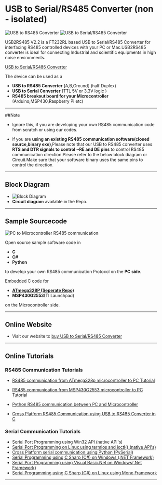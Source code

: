 # USB to Serial/RS485 Converter (non - isolated)

![USB to RS485 Converter](https://www.xanthium.in/sites/default/files/site-images/usb2rs485-v2-2-product-page/ft232-usb-rs485-converter-v2-2-610px.png)
![USB to Serial/RS485 Converter](https://www.xanthium.in/sites/default/files/site-images/usb2rs485-v2-2-product-page/ft232-usb-to-rs485-serial-converter-v2-2-630px.png)

USB2RS485 V2.2 is a FT232RL based USB to Serial/RS485 Converter for interfacing RS485 controlled devices with your PC or Mac.USB2RS485 converter is ideal for connecting Industrial and scientific equipments in high noise environments. 

 [USB to Serial/RS485 Converter](https://www.xanthium.in/ft232-based-usb-to-serial-rs485-converter-industrial-scientific-applications)

The device can be used as a 

  - **USB to RS485 Converter** [A,B,Ground] (half Duplex)
  - **USB to Serial Converter** (TTL 5V or 3.3V logic ) 
  - **RS485 breakout board for your Microcontroller** (Arduino,MSP430,Raspberry Pi etc)
----------------------------------------------------------------------------------------------------------------------------------------------------------------------------------

##Note

- Ignore this, if you are developing your own RS485 communication code from scratch or using our codes.

- If you are **using an existing RS485 communication software(closed source,binary exe)**,Please note that our USB to RS485 converter uses **RTS and DTR signals to control ~RE and DE pins** to control RS485 communication direction.Please refer to the below block diagram or Circuit.Make sure that your software binary uses the same pins to control the direction.


-----------------------------------------------------------------------------------------------------------------------------------------------------------------------------------

## Block Diagram

 - ![Block Diagram](https://www.xanthium.in/sites/default/files/site-images/usb2rs485-v2-2-product-page/ft232-usb-to-rs485-programming-mac-linux-win.jpg)
 - **Circuit diagram** available in the Repo.


-----------------------------------------------------------------------------------------------------------------------------------------------------------------------------------
## Sample Sourcecode

![PC to Microcontroller RS485 communication](https://www.xanthium.in/sites/default/files/site-images/atmega328p-rs485-pc-comm-tutorial/atmega328-pc-rs485-transmission.png)

Open source sample software code in 

- **C**
- **C#**
- **Python** 

to develop your own RS485 communication Protocol on the **PC side**.

Embedded C code for

 - **[ATmega328P (Seperate Repo)](https://www.xanthium.in/atmel-microchip-avr-atmega328p-rs485-communication-with-computer-tutorial-for-beginners)**
 - **MSP430G2553**(TI Launchpad)

on the Microcontroller side.


-----------------------------------------------------------------------------------------------------------------------------------------------------------------------------------
## Online Website

- Visit our website to [buy USB to Serial/RS485 Converter](https://www.xanthium.in/ft232-based-usb-to-serial-rs485-converter-industrial-scientific-applications)

---------------------------------------------------------------------------------------------------------------------------------------------------------------------------------

## Online Tutorials

### RS485 Communication Tutorials

- [RS485 communication from ATmega328p microcontroller to PC Tutorial](https://www.xanthium.in/atmel-microchip-avr-atmega328p-rs485-communication-with-computer-tutorial-for-beginners)
- [RS485 communication from MSP430G2553 microcontroller to PC Tutorial](https://www.xanthium.in/RS485-communication-using-MAX485-and-MSP430-Launchpad)

- [Python RS485 communication between PC and Microcontroller](https://www.xanthium.in/cross-platform-rs485-programming-using-python-usb-to-rs485-converter-and-pc)
- [Cross Platform RS485 Communication using USB to RS485 Converter in C](https://www.xanthium.in/Cross-Platform-RS485-Communication-using-USB-to-RS485-converter)



### Serial Communication Tutorials

 - [Serial Port Programming using Win32 API (native API's)](https://www.xanthium.in/Serial-Port-Programming-using-Win32-API)
 - [Serial Port Programming on Linux using termios and ioctl() (native API's)](https://www.xanthium.in/Serial-Port-Programming-on-Linux)
 - [Cross Platform serial communication using Python (PySerial)](https://www.xanthium.in/Cross-Platform-serial-communication-using-Python-and-PySerial)
 - [Serial Programming using C Sharp (C#) on Windows (.NET Framework)](https://www.xanthium.in/Serial-Programming-using-Csharp-on-Windows)
 - [Serial Port Programming using Visual Basic.Net on Windows(.Net Framework)](https://www.xanthium.in/serial-port-programming-visual-basic-dotnet-for-embedded-developers)
 - [Serial Programming using C Sharp (C#) on Linux using Mono Framework](https://www.xanthium.in/Serial-Programming-using-Mono-and-CSharp-on-Linux)

---------------------------------------------------------------------------------------------------------------------------------------------------------------------------------------





